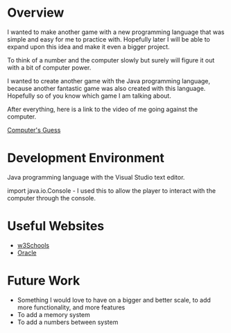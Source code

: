 # Overview

I wanted to make another game with a new programming language that was simple and easy for me to practice with. Hopefully later I will be able to expand upon this idea and make it even a bigger project. 

To think of a number and the computer slowly but surely will figure it out with a bit of computer power. 

I wanted to create another game with the Java programming language, because another fantastic game was also created with this language. Hopefully so of you know which game I am talking about. 

After everything, here is a link to the video of me going against the computer.

[Computer's Guess](https://youtu.be/MA0TYGIbzu4)

# Development Environment

Java programming language with the Visual Studio text editor.

import java.io.Console - I used this to allow the player to interact with the computer through the console. 

# Useful Websites

* [w3Schools](https://www.w3schools.com/java/default.asp)
* [Oracle](https://docs.oracle.com/en/java/javase/index.html)

# Future Work

* Something I would love to have on a bigger and better scale, to add more functionality, and more features
* To add a memory system
* To add a numbers between system